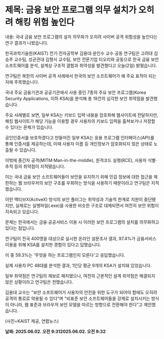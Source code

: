 # **제목: 금융 보안 프로그램 의무 설치가 오히려 해킹 위험 높인다**

  내용: 국내 금융 보안 프로그램의 설치 의무화가 오히려 사이버 공격 위험성을 높인다는 연구 결과가 나왔습니다.


한국과학기술원(KAIST) 전기·전자공학부 김용대·윤인수 교수 공동 연구팀은 고려대 김승주 교수팀, 성균관대 김형식 교수팀, 보안 전문기업 티오리와 공동으로 한국 금융 보안 소프트웨어를 분석, 설계상 구조적 결함과 취약성을 발견했다고 오늘(2일) 밝혔습니다.

연구팀은 북한의 사이버 공격 사례에서 한국의 보안 소프트웨어가 왜 주요 표적이 되는지에 주목했습니다.

국내 주요 금융기관과 공공기관에서 사용 중인 7종의 주요 보안 프로그램(Korea Security Applications, 이하 KSA)을 분석해 총 19건의 심각한 보안 취약점을 발견했습니다.

주요 사례별로 보면, 일부 KSA는 키보드 입력 내용을 암호화해 웹사이트에 전달하지만, 해킹 웹사이트가 해당 기능을 이용할 경우 사용자의 키보드 입력을 훔쳐보거나 저장할 수 있다는 문제가 있습니다.

공인인증서를 보호하겠다고 만들어진 일부 KSA는 응용 프로그램 인터페이스(API)를 통해 인증서를 제공하는데, 이때 사용자 이름 등 개인정보가 암호화되지 않은 상태로 노출될 수 있습니다.

이밖에 중간자 공격(MITM·Man-in-the-middle), 원격코드 실행(RCE), 사용자 식별·추적 등의 취약점이 지적됐습니다.

이는 국내 금융 보안 소프트웨어들이 보안을 유지하기 위해 민감 정보에 대한 접근을 제한하는 웹 브라우저의 보안 구조를 우회하는 방식을 사용하기 때문이라고 연구팀은 지적했습니다.

이런 액티브X(ActiveX) 방식의 보안 플러그는 취약성과 기술적 한계로 지원이 중단됐지만, 실제로는 실행파일(.exe)을 사용한 비슷한 구조로 대체되면서 여전히 보안 위험이 지속되고 있습니다.

문제는 한국에서는 금융·공공서비스 이용 시 이러한 보안 프로그램의 설치를 의무화하고 있다는 점입니다.

연구팀이 전국 400명을 대상으로 실시한 온라인 설문조사 결과, 97.4%가 금융서비스 이용을 위해 KSA를 설치한 경험이 있다고 답했습니다.

이 중 59.3%는 '무엇을 하는 프로그램인지 모른다'고 응답했습니다.

실제 사용자 PC 48대를 분석한 결과, 1인당 평균 9개의 KSA가 설치돼 있었습니다.

일부 취약점은 연구팀의 제보로 패치됐으나, 여전히 근본적인 설계 취약점은 해결되지 않은 상황이라고 연구팀은 전했습니다.

김용대 교수는 "보안 소프트웨어가 사용자의 안전을 위한 도구가 되어야 함에도 오히려 공격의 통로로 악용될 수 있다"며 "비표준 보안 소프트웨어들을 강제로 설치시키는 방식이 아니라, 웹 표준과 브라우저 보안 모델을 따르는 방향으로 전환해야 한다"고 제언했습니다.

(사진=KAIST 제공, 연합뉴스)

  **날짜: 2025.06.02. 오전 9:312025.06.02. 오전 9:32**